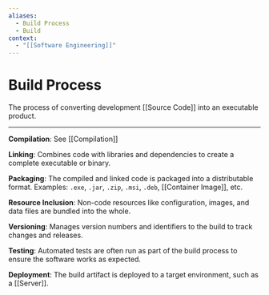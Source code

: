 ```yaml
---
aliases:
  - Build Process
  - Build
context:
  - "[[Software Engineering]]"
---
```


# Build Process

The process of converting development [[Source Code]] into an executable product.

---

**Compilation**: See [[Compilation]]

**Linking**: Combines code with libraries and dependencies to create a complete executable or binary.

**Packaging**: The compiled and linked code is packaged into a distributable format. Examples: `.exe`, `.jar`, `.zip`, `.msi`, `.deb`, [[Container Image]], etc.

**Resource Inclusion**: Non-code resources like configuration, images, and data files are bundled into the whole.

**Versioning**: Manages version numbers and identifiers to the build to track changes and releases.

**Testing**: Automated tests are often run as part of the build process to ensure the software works as expected.

**Deployment**: The build artifact is deployed to a target environment, such as a [[Server]].
